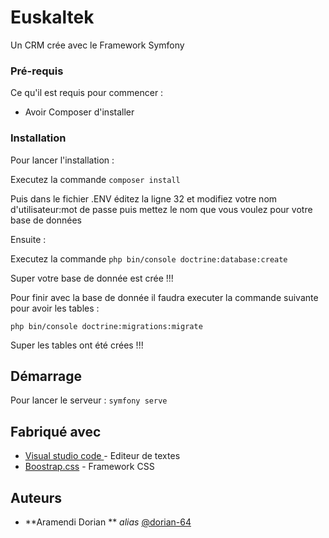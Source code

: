 # Euskaltek

Un CRM crée avec le Framework Symfony



### Pré-requis

Ce qu'il est requis pour commencer :

- Avoir Composer d'installer

### Installation

Pour lancer l'installation : 


 Executez la commande ``composer install``

Puis dans le fichier .ENV éditez la ligne 32 et modifiez votre nom d'utilisateur:mot de passe puis mettez le nom que vous voulez pour votre base de données 

Ensuite : 

Executez la commande ``php bin/console doctrine:database:create``

Super votre base de donnée est crée !!! 

Pour finir avec la base de donnée il faudra executer la commande suivante pour avoir les tables : 

`` php bin/console doctrine:migrations:migrate ``

Super les tables ont été crées !!!

## Démarrage

Pour lancer le serveur : `` symfony serve ``

## Fabriqué avec

* [Visual studio code ](https://atom.io/) - Editeur de textes
* [Boostrap.css](https://getbootstrap.com/) - Framework CSS


## Auteurs

* **Aramendi Dorian ** _alias_ [@dorian-64](https://github.com/dorian-64)